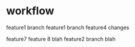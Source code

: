 workflow
========

feature1 branch
feature1 branch
feature4 changes

feature7
feature 8
blah
feature2 branch
blah
